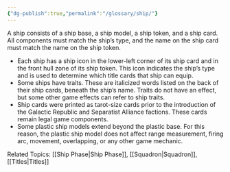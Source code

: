```yaml
---
{"dg-publish":true,"permalink":"/glossary/ship/"}
---
```


A ship consists of a ship base, a ship model, a ship token, and a ship card. All components must match the ship’s type, and the name on the ship card must match the name on the ship token.
- Each ship has a ship icon in the lower-left corner of its ship card and in the front hull zone of its ship token. This icon indicates the ship’s type and is used to determine which title cards that ship can equip.
- Some ships have traits. These are italicized words listed on the back of their ship cards, beneath the ship’s name. Traits do not have an effect, but some other game effects can refer to ship traits.
- Ship cards were printed as tarot-size cards prior to the introduction of the Galactic Republic and Separatist Alliance factions. These cards remain legal game components.
- Some plastic ship models extend beyond the plastic base. For this reason, the plastic ship model does not affect range measurement, firing arc, movement, overlapping, or any other game mechanic.

Related Topics: [[Ship Phase\|Ship Phase]], [[Squadron\|Squadron]], [[Titles\|Titles]]